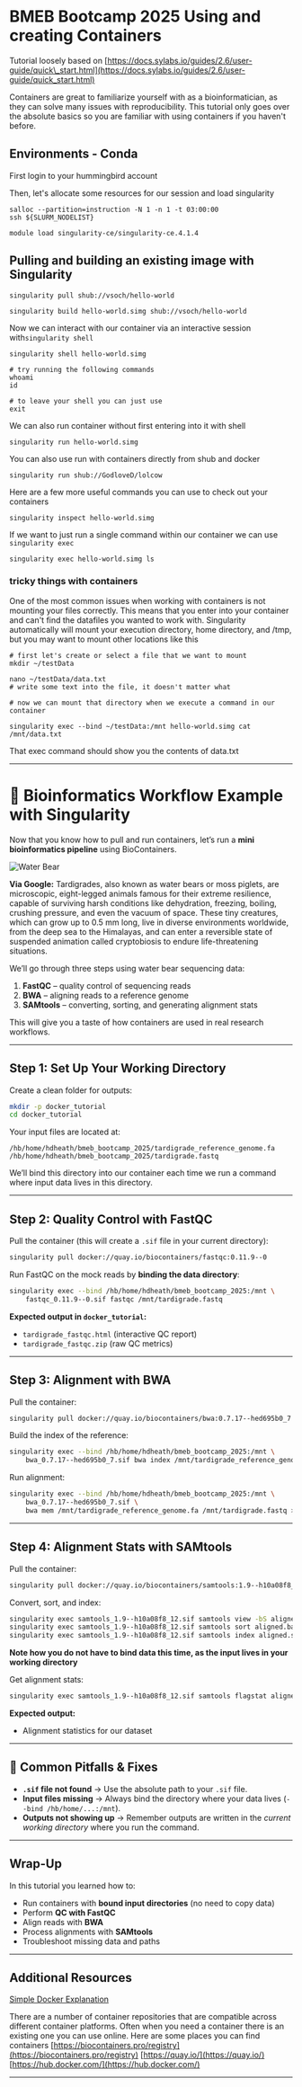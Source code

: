 # BMEB Bootcamp 2025 Using and creating Containers

Tutorial loosely based on [https://docs.sylabs.io/guides/2.6/user-guide/quick\_start.html](https://docs.sylabs.io/guides/2.6/user-guide/quick_start.html)

Containers are great to familiarize yourself with as a bioinformatician, as they can solve many issues with reproducibility. This tutorial only goes over the absolute basics so you are familiar with using containers if you haven't before.

## Environments - Conda

First login to your hummingbird account

Then, let's allocate some resources for our session and load singularity

```
salloc --partition=instruction -N 1 -n 1 -t 03:00:00 
ssh ${SLURM_NODELIST}

module load singularity-ce/singularity-ce.4.1.4
```

## Pulling and building an existing image with Singularity

```
singularity pull shub://vsoch/hello-world 

singularity build hello-world.simg shub://vsoch/hello-world
```

Now we can interact with our container via an interactive session with`singularity shell`

```
singularity shell hello-world.simg

# try running the following commands 
whoami
id

# to leave your shell you can just use 
exit
```

We can also run container without first entering into it with shell

```
singularity run hello-world.simg
```

You can also use run with containers directly from shub and docker

```
singularity run shub://GodloveD/lolcow
```

Here are a few more useful commands you can use to check out your containers

```
singularity inspect hello-world.simg
```

If we want to just run a single command within our container we can use `singularity exec`

```
singularity exec hello-world.simg ls
```

### tricky things with containers

One of the most common issues when working with containers is not mounting your files correctly. This means that you enter into your container and can't find the datafiles you wanted to work with. Singularity automatically will mount your execution directory, home directory, and /tmp, but you may want to mount other locations like this

```
# first let's create or select a file that we want to mount
mkdir ~/testData

nano ~/testData/data.txt
# write some text into the file, it doesn't matter what 

# now we can mount that directory when we execute a command in our container 

singularity exec --bind ~/testData:/mnt hello-world.simg cat /mnt/data.txt
```

That exec command should show you the contents of data.txt


---

# 🧬 Bioinformatics Workflow Example with Singularity

Now that you know how to pull and run containers, let’s run a **mini bioinformatics pipeline** using BioContainers.

![Water Bear](3511.jpg.webp)

**Via Google:** Tardigrades, also known as water bears or moss piglets, are microscopic, eight-legged animals famous for their extreme resilience, capable of surviving harsh conditions like dehydration, freezing, boiling, crushing pressure, and even the vacuum of space. These tiny creatures, which can grow up to 0.5 mm long, live in diverse environments worldwide, from the deep sea to the Himalayas, and can enter a reversible state of suspended animation called cryptobiosis to endure life-threatening situations. 


We’ll go through three steps using water bear sequencing data:

1. **FastQC** – quality control of sequencing reads
2. **BWA** – aligning reads to a reference genome
3. **SAMtools** – converting, sorting, and generating alignment stats

This will give you a taste of how containers are used in real research workflows.

---

## Step 1: Set Up Your Working Directory

Create a clean folder for outputs:

```bash
mkdir -p docker_tutorial
cd docker_tutorial
```

Your input files are located at:

```
/hb/home/hdheath/bmeb_bootcamp_2025/tardigrade_reference_genome.fa
/hb/home/hdheath/bmeb_bootcamp_2025/tardigrade.fastq
```

We’ll bind this directory into our container each time we run a command where input data lives in this directory.

---

## Step 2: Quality Control with FastQC

Pull the container (this will create a `.sif` file in your current directory):

```bash
singularity pull docker://quay.io/biocontainers/fastqc:0.11.9--0
```

Run FastQC on the mock reads by **binding the data directory**:

```bash
singularity exec --bind /hb/home/hdheath/bmeb_bootcamp_2025:/mnt \
    fastqc_0.11.9--0.sif fastqc /mnt/tardigrade.fastq
```

**Expected output in `docker_tutorial`:**

* `tardigrade_fastqc.html` (interactive QC report)
* `tardigrade_fastqc.zip` (raw QC metrics)

---

## Step 3: Alignment with BWA

Pull the container:

```bash
singularity pull docker://quay.io/biocontainers/bwa:0.7.17--hed695b0_7
```

Build the index of the reference:

```bash
singularity exec --bind /hb/home/hdheath/bmeb_bootcamp_2025:/mnt \
    bwa_0.7.17--hed695b0_7.sif bwa index /mnt/tardigrade_reference_genome.fa
```

Run alignment:

```bash
singularity exec --bind /hb/home/hdheath/bmeb_bootcamp_2025:/mnt \
    bwa_0.7.17--hed695b0_7.sif \
    bwa mem /mnt/tardigrade_reference_genome.fa /mnt/tardigrade.fastq > aligned.sam
```

---

## Step 4: Alignment Stats with SAMtools

Pull the container:

```bash
singularity pull docker://quay.io/biocontainers/samtools:1.9--h10a08f8_12
```

Convert, sort, and index:

```bash
singularity exec samtools_1.9--h10a08f8_12.sif samtools view -bS aligned.sam > aligned.bam
singularity exec samtools_1.9--h10a08f8_12.sif samtools sort aligned.bam -o aligned.sorted.bam
singularity exec samtools_1.9--h10a08f8_12.sif samtools index aligned.sorted.bam
```

**Note how you do not have to bind data this time, as the input lives in your working directory**

Get alignment stats:

```bash
singularity exec samtools_1.9--h10a08f8_12.sif samtools flagstat aligned.sorted.bam
```

**Expected output:**

- Alignment statistics for our dataset

---

## 🔧 Common Pitfalls & Fixes

* **`.sif` file not found** → Use the absolute path to your `.sif` file.
* **Input files missing** → Always bind the directory where your data lives (`--bind /hb/home/...:/mnt`).
* **Outputs not showing up** → Remember outputs are written in the *current working directory* where you run the command.

---

## Wrap-Up

In this tutorial you learned how to:

* Run containers with **bound input directories** (no need to copy data)
* Perform **QC with FastQC**
* Align reads with **BWA**
* Process alignments with **SAMtools**
* Troubleshoot missing data and paths

---

## Additional Resources 

[Simple Docker Explanation](https://www.reddit.com/r/docker/comments/keq9el/please_someone_explain_docker_to_me_like_i_am_an/) 

There are a number of container repositories that are compatible across different container platforms. Often when you need a container there is an existing one you can use online. Here are some places you can find containers [https://biocontainers.pro/registry](https://biocontainers.pro/registry) [https://quay.io/](https://quay.io/) [https://hub.docker.com/](https://hub.docker.com/) 

---
